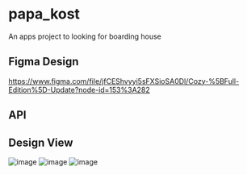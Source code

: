 # papa_kost

An apps project to looking for boarding house

## Figma Design
https://www.figma.com/file/jfCEShvyyi5sFXSioSA0Dl/Cozy-%5BFull-Edition%5D-Update?node-id=153%3A282

## API


## Design View
![image](https://user-images.githubusercontent.com/73772152/145670488-044b3f63-8886-46fd-92af-b576b7cfa19a.png)
![image](https://user-images.githubusercontent.com/73772152/145695452-0d330046-a4a7-447b-a427-79b00af102d0.png)
![image](https://user-images.githubusercontent.com/73772152/145760732-cad4f46c-576d-43c3-92c7-a9a20f7cc4b5.png)

